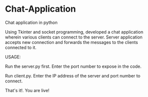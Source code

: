 # Chat-Application
Chat application in python

Using Tkinter and socket programming, developed a chat application wherein various clients can connect to the server. Server application accepts new connection and forwards the messages to the clients connected to it.

USAGE:

Run the server.py first. Enter the port number to expose in the code.

Run client.py. Enter the IP address of the server and port number to connect. 

That's it!. You are live!
